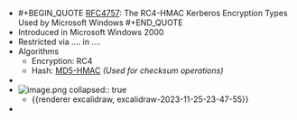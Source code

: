 - #+BEGIN_QUOTE
  [RFC4757](https://datatracker.ietf.org/doc/html/rfc4757): The RC4-HMAC Kerberos Encryption Types Used by Microsoft Windows
  #+END_QUOTE
- Introduced in Microsoft Windows 2000
- Restricted via .... in ....
- Algorithms
	- Encryption: RC4
	- Hash: [MD5-HMAC](https://datatracker.ietf.org/doc/html/rfc2104) *(Used for checksum operations)*
-
- ![image.png](../assets/image_1700952560472_0.png)
  collapsed:: true
	- {{renderer excalidraw, excalidraw-2023-11-25-23-47-55}}
-